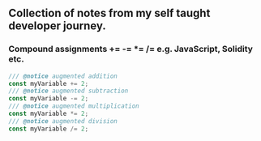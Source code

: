 ## Collection of notes from my self taught developer journey.
### Compound assignments += -= *= /= e.g. JavaScript, Solidity etc.
```JavaScript
/// @notice augmented addition
const myVariable += 2;
/// @notice augmented subtraction
const myVariable -= 2;
/// @notice augmented multiplication
const myVariable *= 2;
/// @notice augmented division
const myVariable /= 2;
```
